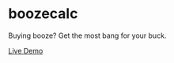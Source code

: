 # boozecalc
Buying booze? Get the most bang for your buck.

[Live Demo](http://zrgmedia.com/boozecalc)
